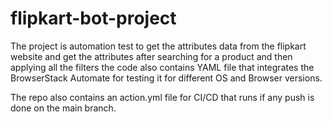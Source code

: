 # flipkart-bot-project

The project is automation test to get the attributes data from the flipkart website and get the attributes after searching for a product and then applying all the filters the code also contains YAML file that integrates the BrowserStack Automate for testing it for different OS and Browser versions.

The repo also contains an action.yml file for CI/CD that runs if any push is done on the main branch.


